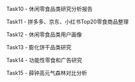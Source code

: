 Task10 - 休闲零食品类研究分析报告

Task11 - 拼多多、京东、小红书Top20零食商品整理

Task12 - 休闲零食品类用户画像

Task13 - 膨化饼干品类研究

Task14 - 功能性零食和广告研究

Task15 - 薛钟高元气森林对比分析
